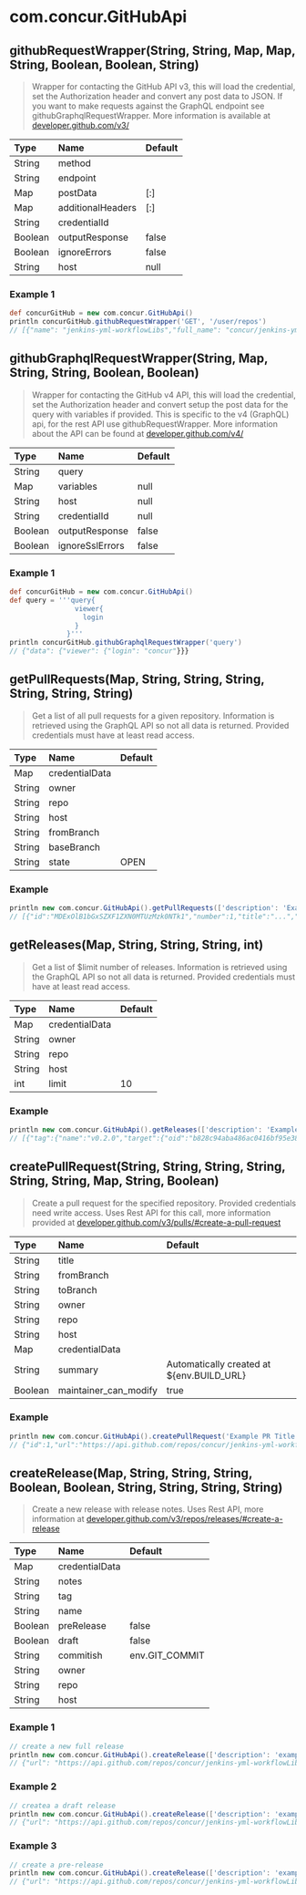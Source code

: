 # com.concur.GitHubApi

## githubRequestWrapper(String, String, Map, Map, String, Boolean, Boolean, String)

> Wrapper for contacting the GitHub API v3, this will load the credential, set the Authorization header and convert any post data to JSON. If you want to make requests against the GraphQL endpoint see githubGraphqlRequestWrapper. More information is available at [developer.github.com/v3/](https://developer.github.com/v3/)

| Type    | Name              | Default   |
|:--------|:------------------|:----------|
| String  | method            |           |
| String  | endpoint          |           |
| Map     | postData          | [:]       |
| Map     | additionalHeaders | [:]       |
| String  | credentialId      |           |
| Boolean | outputResponse    | false     |
| Boolean | ignoreErrors      | false     |
| String  | host              | null      |

### Example 1

```groovy
def concurGitHub = new com.concur.GitHubApi()
println concurGitHub.githubRequestWrapper('GET', '/user/repos')
// [{"name": "jenkins-yml-workflowLibs","full_name": "concur/jenkins-yml-workflowLibs","owner": {"login": "concur",....
```

## githubGraphqlRequestWrapper(String, Map, String, String, Boolean, Boolean)

> Wrapper for contacting the GitHub v4 API, this will load the credential, set the Authorization header and convert setup the post data for the query with variables if provided. This is specific to the v4 (GraphQL) api, for the rest API use githubRequestWrapper. More information about the API can be found at [developer.github.com/v4/](https://developer.github.com/v4/)

| Type    | Name            | Default   |
|:--------|:----------------|:----------|
| String  | query           |           |
| Map     | variables       | null      |
| String  | host            | null      |
| String  | credentialId    | null      |
| Boolean | outputResponse  | false     |
| Boolean | ignoreSslErrors | false     |

### Example 1

```groovy
def concurGitHub = new com.concur.GitHubApi()
def query = '''query{
                viewer{
                  login
                }
              }'''
println concurGitHub.githubGraphqlRequestWrapper('query')
// {"data": {"viewer": {"login": "concur"}}}
```

## getPullRequests(Map, String, String, String, String, String, String)

> Get a list of all pull requests for a given repository. Information is retrieved using the GraphQL API so not all data is returned. Provided credentials must have at least read access.

| Type   | Name           | Default   |
|:-------|:---------------|:----------|
| Map    | credentialData |           |
| String | owner          |           |
| String | repo           |           |
| String | host           |           |
| String | fromBranch     |           |
| String | baseBranch     |           |
| String | state          | OPEN      |

### Example

```groovy
println new com.concur.GitHubApi().getPullRequests(['description': 'Example Github token'], 'concur', 'jenkins-yml-workflowLibs')
// [{"id":"MDExOlB1bGxSZXF1ZXN0MTUzMzk0NTk1","number":1,"title":"...","headRefName":"develop","baseRefName":"master","labels":{"nodes":[]},"mergeable":"UNKNOWN"}...]
```

## getReleases(Map, String, String, String, int)

> Get a list of $limit number of releases. Information is retrieved using the GraphQL API so not all data is returned. Provided credentials must have at least read access.

| Type   | Name           | Default   |
|:-------|:---------------|:----------|
| Map    | credentialData |           |
| String | owner          |           |
| String | repo           |           |
| String | host           |           |
| int    | limit          | 10        |

### Example

```groovy
println new com.concur.GitHubApi().getReleases(['description': 'Example Github token'], 'concur', 'jenkins-yml-workflowLibs')
// [{"tag":{"name":"v0.2.0","target":{"oid":"b828c94aba486ac0416bf95e387d860b79e6343f"}},"createdAt":"2018-01-07T01:37:49Z","isPrerelease":false,"name":"v0.2.0"}...]
```

## createPullRequest(String, String, String, String, String, String, Map, String, Boolean)

> Create a pull request for the specified repository. Provided credentials need write access. Uses Rest API for this call, more information provided at [developer.github.com/v3/pulls/#create-a-pull-request](https://developer.github.com/v3/pulls/#create-a-pull-request)

| Type    | Name                  | Default                                   |
|:--------|:----------------------|:------------------------------------------|
| String  | title                 |                                           |
| String  | fromBranch            |                                           |
| String  | toBranch              |                                           |
| String  | owner                 |                                           |
| String  | repo                  |                                           |
| String  | host                  |                                           |
| Map     | credentialData        |                                           |
| String  | summary               | Automatically created at ${env.BUILD_URL} |
| Boolean | maintainer_can_modify | true                                      |

### Example

```groovy
println new com.concur.GitHubApi().createPullRequest('Example PR Title', 'develop', 'master', 'concur', 'jenkins-yml-workflowLibs', 'github.com', ['description': 'example GitHub credentials'])
// {"id":1,"url":"https://api.github.com/repos/concur/jenkins-yml-workflowLibs/pulls/1347","html_url":"https://github.com/concur/jenkins-yml-workflowLibs/pull/1347".....
```

## createRelease(Map, String, String, String, Boolean, Boolean, String, String, String, String)

> Create a new release with release notes. Uses Rest API, more information at [developer.github.com/v3/repos/releases/#create-a-release](https://developer.github.com/v3/repos/releases/#create-a-release)

| Type    | Name           | Default        |
|:--------|:---------------|:---------------|
| Map     | credentialData |                |
| String  | notes          |                |
| String  | tag            |                |
| String  | name           |                |
| Boolean | preRelease     | false          |
| Boolean | draft          | false          |
| String  | commitish      | env.GIT_COMMIT |
| String  | owner          |                |
| String  | repo           |                |
| String  | host           |                |

### Example 1

```groovy
// create a new full release
println new com.concur.GitHubApi().createRelease(['description': 'example GitHub credential'], '### Added\n\n* New Feature A', 'v0.1.0', 'v0.1.0')
// {"url": "https://api.github.com/repos/concur/jenkins-yml-workflowLibs/releases/1","html_url": "https://github.com/concur/jenkins-yml-workflowLibs/releases/v0.1.0"...
```

### Example 2

```groovy
// createa a draft release
println new com.concur.GitHubApi().createRelease(['description': 'example GitHub credential'], '### Added\n\n* New Feature A', 'v0.1.0', 'v0.1.0', false, true)
// {"url": "https://api.github.com/repos/concur/jenkins-yml-workflowLibs/releases/1","html_url": "https://github.com/concur/jenkins-yml-workflowLibs/releases/v0.1.0"...
```

### Example 3

```groovy
// create a pre-release
println new com.concur.GitHubApi().createRelease(['description': 'example GitHub credential'], '### Added\n\n* New Feature A', 'v0.1.0', 'v0.1.0', true false)
// {"url": "https://api.github.com/repos/concur/jenkins-yml-workflowLibs/releases/1","html_url": "https://github.com/concur/jenkins-yml-workflowLibs/releases/v0.1.0"...
```